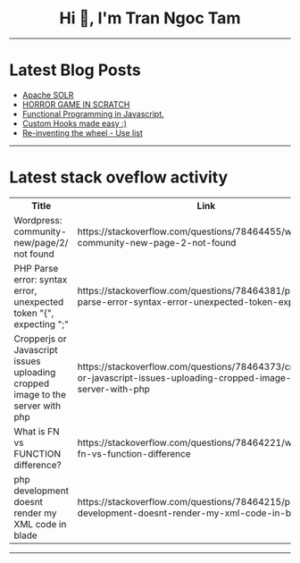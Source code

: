 <h1 align="center">Hi 👋, I'm Tran Ngoc Tam</h1>

---

# Latest Blog Posts 
<!-- BLOG-POST-LIST:START -->
- [Apache SOLR](https://dev.to/ale23yfm/apache-solr-2mli)
- [HORROR GAME IN SCRATCH](https://dev.to/dino2328/horror-game-in-scratch-51gf)
- [Functional Programming in Javascript.](https://dev.to/abhishekkrpand1/functional-programming-in-javascript-ia6)
- [Custom Hooks made easy :&rpar;](https://dev.to/deepak22448/custom-hooks-made-easy--2m0e)
- [Re-inventing the wheel - Use list](https://dev.to/rjfranco_95/re-inventing-the-wheel-use-list-4gb4)
<!-- BLOG-POST-LIST:END -->

---

# Latest stack oveflow activity
<table>
  <tr><th>Title</th><th>Link</th></tr>
  <!-- STACKOVERFLOW:START --><tr><td>Wordpress: community-new/page/2/ not found</td><td>https://stackoverflow.com/questions/78464455/wordpress-community-new-page-2-not-found</td></tr><tr><td>PHP Parse error: syntax error, unexpected token &quot;{&quot;, expecting &quot;;&quot;</td><td>https://stackoverflow.com/questions/78464381/php-parse-error-syntax-error-unexpected-token-expecting</td></tr><tr><td>Cropperjs or Javascript issues uploading cropped image to the server with php</td><td>https://stackoverflow.com/questions/78464373/cropperjs-or-javascript-issues-uploading-cropped-image-to-the-server-with-php</td></tr><tr><td>What is FN vs FUNCTION difference?</td><td>https://stackoverflow.com/questions/78464221/what-is-fn-vs-function-difference</td></tr><tr><td>php development doesnt render my XML code in blade</td><td>https://stackoverflow.com/questions/78464215/php-development-doesnt-render-my-xml-code-in-blade</td></tr><!-- STACKOVERFLOW:END -->
</table>

---


